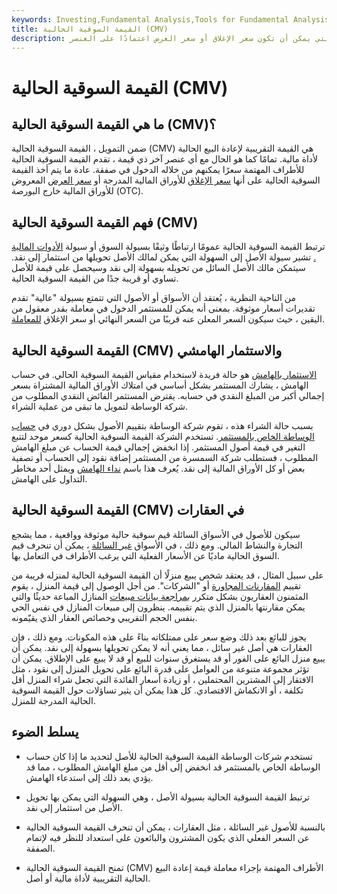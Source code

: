 ```yaml
---
keywords: Investing,Fundamental Analysis,Tools for Fundamental Analysis,Tools
title: القيمة السوقية الحالية (CMV)
description: القيمة السوقية الحالية هي القيمة الحالية للأداة المالية ، والتي يمكن أن تكون سعر الإغلاق أو سعر العرض اعتمادًا على العنصر.
---
```


# القيمة السوقية الحالية (CMV)
## ما هي القيمة السوقية الحالية (CMV)؟

ضمن التمويل ، القيمة السوقية الحالية (CMV) هي القيمة التقريبية لإعادة البيع الحالية لأداة مالية. تمامًا كما هو الحال مع أي عنصر آخر ذي قيمة ، تقدم القيمة السوقية الحالية للأطراف المهتمة سعرًا يمكنهم من خلاله الدخول في صفقة. عادة ما يتم أخذ القيمة السوقية الحالية على أنها [سعر الإغلاق](/closingprice) للأوراق المالية المدرجة أو [سعر العرض](/bidprice) المعروض للأوراق المالية خارج البورصة (OTC).

## فهم القيمة السوقية الحالية (CMV)

ترتبط القيمة السوقية الحالية عمومًا ارتباطًا وثيقًا بسيولة السوق أو سيولة [الأدوات المالية .](/financialinstrument) تشير سيولة الأصل إلى السهولة التي يمكن لمالك الأصل تحويلها من استثمار إلى نقد. سيتمكن مالك الأصل السائل من تحويله بسهولة إلى نقد وسيحصل على قيمة للأصل تساوي أو قريبة جدًا من القيمة السوقية الحالية.

من الناحية النظرية ، يُعتقد أن الأسواق أو الأصول التي تتمتع بسيولة "عالية" تقدم تقديرات أسعار موثوقة. بمعنى أنه يمكن للمستثمر الدخول في معاملة بقدر معقول من اليقين ، حيث سيكون السعر المعلن عنه قريبًا من السعر النهائي أو سعر الإغلاق [للمعاملة](/transaction).

## القيمة السوقية الحالية (CMV) والاستثمار الهامشي

[الاستثمار بالهامش](/margin) هو حالة فريدة لاستخدام مقياس القيمة السوقية الحالي. في حساب الهامش ، يشارك المستثمر بشكل أساسي في امتلاك الأوراق المالية المشتراة بسعر إجمالي أكبر من المبلغ النقدي في حسابه. يقترض المستثمر الفائض النقدي المطلوب من شركة الوساطة لتمويل ما تبقى من عملية الشراء.

بسبب حالة الشراء هذه ، تقوم شركة الوساطة بتقييم الأصول بشكل دوري في [حساب الوساطة الخاص بالمستثمر](/brokerageaccount). تستخدم الشركة القيمة السوقية الحالية كسعر موحد لتتبع التغير في قيمة أصول المستثمر. إذا انخفض إجمالي قيمة الحساب عن مبلغ الهامش المطلوب ، فستطلب شركة السمسرة من المستثمر إضافة نقود إلى الحساب أو تصفية بعض أو كل الأوراق المالية إلى نقد. يُعرف هذا باسم [نداء الهامش](/margincall) ويمثل أحد مخاطر التداول على الهامش.

## القيمة السوقية الحالية (CMV) في العقارات

سيكون للأصول في الأسواق السائلة قيم سوقية حالية موثوقة وواقعية ، مما يشجع التجارة والنشاط المالي. ومع ذلك ، في الأسواق [غير السائلة](/illiquid) ، يمكن أن تنحرف قيم السوق الحالية ماديًا عن الأسعار الفعلية التي يرغب الأطراف في التعامل بها.

على سبيل المثال ، قد يعتقد شخص يبيع منزلًا أن القيمة السوقية الحالية لمنزله قريبة من تقييم [المقارنات المجاورة](/comparables) أو "الشركات". من أجل الوصول إلى قيمة المنزل ، يقوم المثمنون العقاريون بشكل متكرر [بمراجعة بيانات مبيعات](/sales-comparison-approach) المنازل المباعة حديثًا والتي يمكن مقارنتها بالمنزل الذي يتم تقييمه. ينظرون إلى مبيعات المنازل في نفس الحي بنفس الحجم التقريبي وخصائص العقار الذي يقيّمونه.

يجوز للبائع بعد ذلك وضع سعر على ممتلكاته بناءً على هذه المكونات. ومع ذلك ، فإن العقارات هي أصل غير سائل ، مما يعني أنه لا يمكن تحويلها بسهولة إلى نقد. يمكن أن يبيع منزل البائع على الفور أو قد يستغرق سنوات للبيع أو قد لا يبيع على الإطلاق. يمكن أن تؤثر مجموعة متنوعة من العوامل على قدرة البائع على تحويل المنزل إلى نقود ، مثل الافتقار إلى المشترين المحتملين ، أو زيادة أسعار الفائدة التي تجعل شراء المنزل أقل تكلفة ، أو الانكماش الاقتصادي. كل هذا يمكن أن يثير تساؤلات حول القيمة السوقية الحالية المدرجة للمنزل.

## يسلط الضوء

- تستخدم شركات الوساطة القيمة السوقية الحالية للأصل لتحديد ما إذا كان حساب الوساطة الخاص بالمستثمر قد انخفض إلى أقل من مبلغ الهامش المطلوب ، مما قد يؤدي بعد ذلك إلى استدعاء الهامش.

- ترتبط القيمة السوقية الحالية بسيولة الأصل ، وهي السهولة التي يمكن بها تحويل الأصل من استثمار إلى نقد.

- بالنسبة للأصول غير السائلة ، مثل العقارات ، يمكن أن تنحرف القيمة السوقية الحالية عن السعر الفعلي الذي يكون المشترون والبائعون على استعداد للنظر فيه لإتمام الصفقة.

- تمنح القيمة السوقية الحالية (CMV) الأطراف المهتمة بإجراء معاملة قيمة إعادة البيع الحالية التقريبية لأداة مالية أو أصل.

